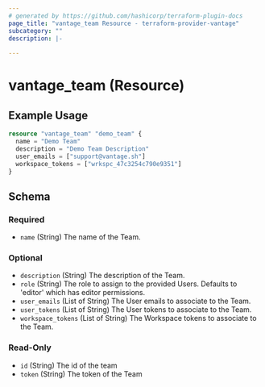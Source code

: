 ```yaml
---
# generated by https://github.com/hashicorp/terraform-plugin-docs
page_title: "vantage_team Resource - terraform-provider-vantage"
subcategory: ""
description: |-
  
---
```


# vantage_team (Resource)



## Example Usage

```terraform
resource "vantage_team" "demo_team" {
  name = "Demo Team"
  description = "Demo Team Description"
  user_emails = ["support@vantage.sh"]
  workspace_tokens = ["wrkspc_47c3254c790e9351"]
}
```

<!-- schema generated by tfplugindocs -->
## Schema

### Required

- `name` (String) The name of the Team.

### Optional

- `description` (String) The description of the Team.
- `role` (String) The role to assign to the provided Users. Defaults to 'editor' which has editor permissions.
- `user_emails` (List of String) The User emails to associate to the Team.
- `user_tokens` (List of String) The User tokens to associate to the Team.
- `workspace_tokens` (List of String) The Workspace tokens to associate to the Team.

### Read-Only

- `id` (String) The id of the team
- `token` (String) The token of the Team


